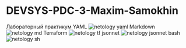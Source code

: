 # DEVSYS-PDC-3-Maxim-Samokhin
Лабораторный практикум
YAML
![netology yaml](https://user-images.githubusercontent.com/78801043/144704592-483b05ac-a9de-4bc8-b006-6e4447a4ad6a.png)
Markdown
![netology md](https://user-images.githubusercontent.com/78801043/144704595-174ec1a0-0f61-4fda-8e86-0dc89bd58603.png)
Terraform
![netology tf](https://user-images.githubusercontent.com/78801043/144704596-5aff89c1-c8b4-4d1a-9fd9-adeb7a803010.png)
jsonnet
![netology jsonnet](https://user-images.githubusercontent.com/78801043/144704598-33975208-d10a-4d16-a2dd-6703932ca2cc.png)
bash
![netology sh](https://user-images.githubusercontent.com/78801043/144704600-95d4a1dd-2a07-4ad8-9802-20d59e8a4dc1.png)
